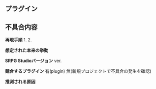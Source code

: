 ## プラグイン



## 不具合内容



**再現手順**
1. 
2. 


**想定された本来の挙動**



**SRPG Studioバージョン**
ver.


**競合するプラグイン**
有(plugin)
無(新規プロジェクトで不具合の発生を確認)

**推測される原因**
